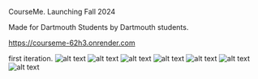 
CourseMe. 
Launching Fall 2024

Made for Dartmouth Students by Dartmouth students.

[https://courseme-62h3.onrender.com
](https://courseme.ai/)


first iteration.
![alt text](<public/ss/Screenshot 2024-07-06 at 7.07.27 PM.png>) 
![alt text](<public/ss/Screenshot 2024-07-06 at 7.07.35 PM.png>) 
![alt text](<public/ss/Screenshot 2024-07-06 at 7.09.32 PM.png>)
![alt text](<public/ss/Screenshot 2024-07-06 at 7.08.24 PM.png>)
![alt text](<public/ss/Screenshot 2024-07-06 at 7.08.34 PM.png>) 
![alt text](<public/ss/Screenshot 2024-07-06 at 7.08.39 PM.png>) 
![alt text](<public/ss/Screenshot 2024-07-06 at 7.07.47 PM.png>) 
